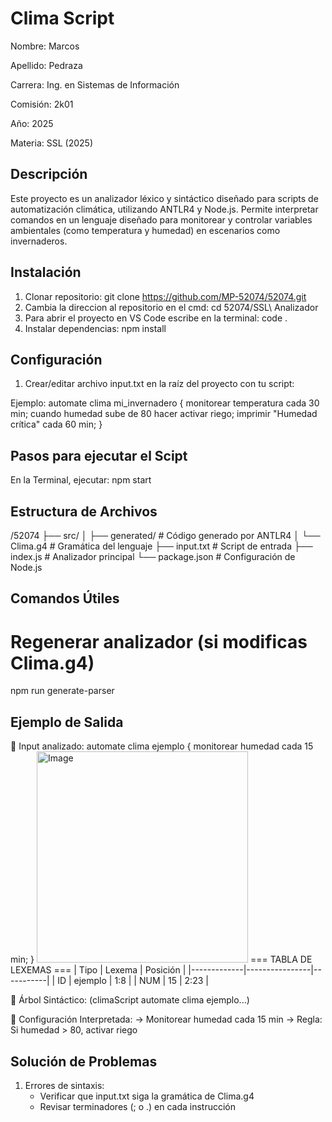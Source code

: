 # Clima Script
Nombre: Marcos

Apellido: Pedraza

Carrera: Ing. en Sistemas de Información

Comisión: 2k01

Año: 2025

Materia: SSL (2025)

## Descripción
Este proyecto es un analizador léxico y sintáctico diseñado para scripts de automatización climática, utilizando ANTLR4 y Node.js. 
Permite interpretar comandos en un lenguaje diseñado para monitorear y controlar variables ambientales (como temperatura y humedad) en escenarios como invernaderos.


## Instalación
1. Clonar repositorio:
git clone https://github.com/MP-52074/52074.git
2. Cambia la direccion al repositorio en el cmd: cd 52074/SSL\ Analizador
3. Para abrir el proyecto en VS Code escribe en la terminal: code .
4. Instalar dependencias: npm install

## Configuración
1. Crear/editar archivo input.txt en la raíz del proyecto con tu script:

Ejemplo: automate clima mi_invernadero {
monitorear temperatura cada 30 min;
cuando humedad sube de 80 hacer activar riego;
imprimir "Humedad crítica" cada 60 min;
}

## Pasos para ejecutar el Scipt

En la Terminal, ejecutar:
npm start

## Estructura de Archivos
/52074
├── src/
│   ├── generated/  # Código generado por ANTLR4
│   └── Clima.g4    # Gramática del lenguaje
├── input.txt       # Script de entrada
├── index.js        # Analizador principal
└── package.json    # Configuración de Node.js

## Comandos Útiles
# Regenerar analizador (si modificas Clima.g4)
npm run generate-parser

## Ejemplo de Salida
📄 Input analizado:
automate clima ejemplo {
  monitorear humedad cada 15 min;
}
<img width="338" alt="Image" src="https://github.com/user-attachments/assets/736dedcd-e0a4-459a-bb93-1b39c6920b39" />
=== TABLA DE LEXEMAS ===
| Tipo        | Lexema         | Posición  |
|-------------|----------------|-----------|
| ID          | ejemplo        | 1:8       |
| NUM         | 15             | 2:23      |

🌳 Árbol Sintáctico:
(climaScript automate clima ejemplo...)

🔧 Configuración Interpretada:
   → Monitorear humedad cada 15 min
   → Regla: Si humedad > 80, activar riego

## Solución de Problemas
1. Errores de sintaxis:
   - Verificar que input.txt siga la gramática de Clima.g4
   - Revisar terminadores (; o .) en cada instrucción


